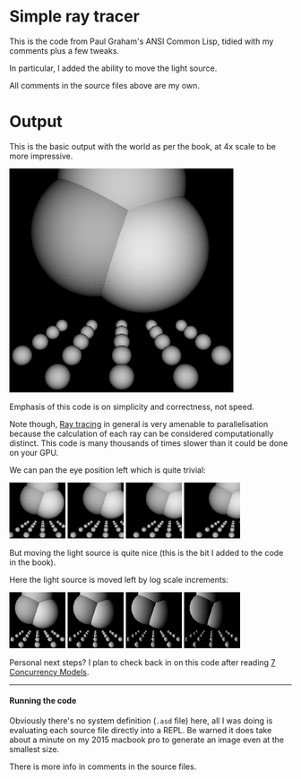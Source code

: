 # Simple ray tracer

This is the code from Paul Graham's ANSI Common Lisp, tidied with my comments plus a few tweaks.

In particular, I added the ability to move the light source.

All comments in the source files above are my own.

# Output

This is the basic output with the world as per the book, at 4x scale to be more impressive.

![screen shot canvas](/output-png/spheres-4.png?raw=true "")

Emphasis of this code is on simplicity and correctness, not speed.

Note though, [Ray tracing](https://en.wikipedia.org/wiki/Ray_tracing_(graphics)) in general is very amenable to parallelisation because the calculation
of each ray can be considered computationally distinct. This code is many thousands of times slower than it could be done on your GPU.

We can pan the eye position left which is quite trivial:

![screen shot canvas](/output-png/spheres-eye-left-10.png?raw=true "")
![screen shot canvas](/output-png/spheres-eye-left-20.png?raw=true "")
![screen shot canvas](/output-png/spheres-eye-left-30.png?raw=true "")
![screen shot canvas](/output-png/spheres-eye-left-40.png?raw=true "")

But moving the light source is quite nice (this is the bit I added to the code in the book).

Here the light source is moved left by log scale increments:

![screen shot canvas](/output-png/spheres-light-source-left-100.png?raw=true "")
![screen shot canvas](/output-png/spheres-light-source-left-200.png?raw=true "")
![screen shot canvas](/output-png/spheres-light-source-left-400.png?raw=true "")
![screen shot canvas](/output-png/spheres-light-source-left-800.png?raw=true "")

Personal next steps? I plan to check back in on this code after reading 
[7 Concurrency Models](https://pragprog.com/book/pb7con/seven-concurrency-models-in-seven-weeks).

---
#### Running the code

Obviously there's no system definition (`.asd` file) here, all I was doing is evaluating
each source file directly into a REPL. Be warned it does take about a minute on my 2015 macbook
pro to generate an image even at the smallest size. 

There is more info in comments in the source files.
